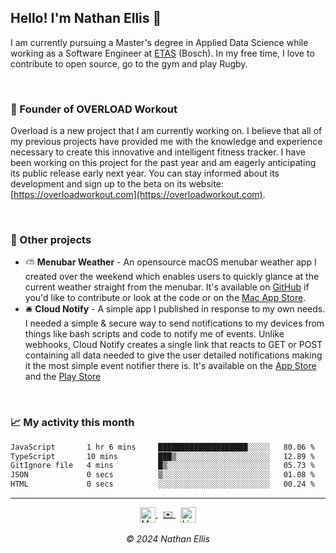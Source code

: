 
<h2>Hello! I'm Nathan Ellis 👋</h2>

I am currently pursuing a Master's degree in Applied Data Science while working as a Software Engineer at [ETAS](https://etas.com/en) (Bosch). In my free time, I love to contribute to open source, go to the gym and play Rugby.

<br/>

### 💪 Founder of OVERLOAD Workout

Overload is a new project that I am currently working on. I believe that all of my previous projects have provided me with the knowledge and experience necessary to create this innovative and intelligent fitness tracker. I have been working on this project for the past year and am eagerly anticipating its public release early next year. You can stay informed about its development and sign up to the beta on its website: [https://overloadworkout.com](https://overloadworkout.com).

<br/>

### 📝 Other projects

- ⛅️ <b>Menubar Weather</b> - An opensource macOS menubar weather app I created over the weekend which enables users to quickly glance at the current weather straight from the menubar. It's available on [GitHub](https://github.com/Nathan1258/MenuBar-Weather) if you'd like to contribute or look at the code or on the [Mac App Store](https://apps.apple.com/us/app/menubar-weather/id1662381447).
- 🛎️ <b>Cloud Notify</b> - A simple app I published in response to my own needs. I needed a simple & secure way to send notifications to my devices from things like bash scripts and code to notify me of events. Unlike webhooks, Cloud Notify creates a single link that reacts to GET or POST containing all data needed to give the user detailed notifications making it the most simple event notifier there is. It's available on the [App Store](https://apps.apple.com/gb/app/cloud-notify/id1549955568) and the [Play Store](https://ellisn.com)

<br/>

### 📈 My activity this month
  
<!--START_SECTION:waka-->

```txt
JavaScript       1 hr 6 mins     ████████████████████░░░░░   80.06 %
TypeScript       10 mins         ███▒░░░░░░░░░░░░░░░░░░░░░   12.89 %
GitIgnore file   4 mins          █▒░░░░░░░░░░░░░░░░░░░░░░░   05.73 %
JSON             0 secs          ▒░░░░░░░░░░░░░░░░░░░░░░░░   01.08 %
HTML             0 secs          ░░░░░░░░░░░░░░░░░░░░░░░░░   00.24 %
```

<!--END_SECTION:waka-->

-----
<div align="center">
  <!-- Portfolio --> 
  <a href="https://ellisn.com" target="_blank">
    <img src="https://ellisn.com/static/media/logo.c817012216841932bdc9.png" alt="My portfolio" width="25" height="25" style="vertical-align: middle;" />
  </a>
  &nbsp;
  <!-- YouTube --> 
  <a href="mailto:nathan@ellisn.com" target="_blank">
    ✉️
  </a>
  &nbsp;
  <!-- LinkedIn --> 
  <a href="https://www.linkedin.com/in/nathan1258/" target="_blank">
    <img src="https://cdn-icons-png.flaticon.com/512/174/174857.png" alt="LinkedIn" width="25" height="25" style="vertical-align: middle;" />
  </a>
  <br><br>
  <em>© 2024 Nathan Ellis</em>
</div>
